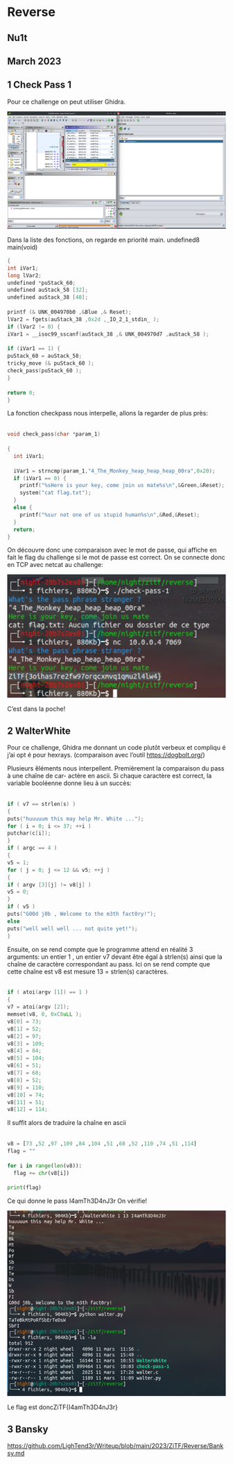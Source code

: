 # Reverse

## Nu1t

## March 2023

## 1 Check Pass 1

Pour ce challenge on peut utiliser Ghidra.

![alt text](https://github.com/0x14mth3n1ght/Writeup/blob/master/ZiTF/reverse/ghidra.png)

Dans la liste des fonctions, on regarde en priorité main.
undefined8 main(void)

```c
{
int iVar1;
long lVar2;
undefined *puStack_60;
undefined auStack_58 [32];
undefined auStack_38 [48];

printf (& UNK_004970b0 ,&Blue ,& Reset);
lVar2 = fgets(auStack_38 ,0x2d ,_IO_2_1_stdin_ );
if (lVar2 != 0) {
iVar1 = __isoc99_sscanf(auStack_38 ,& UNK_004970d7 ,auStack_58 );

if (iVar1 == 1) {
puStack_60 = auStack_58;
tricky_move (& puStack_60 );
check_pass(puStack_60 );
}

return 0;
}
```

La fonction checkpass nous interpelle, allons la regarder de plus près:

```c

void check_pass(char *param_1)

{
  int iVar1;
  
  iVar1 = strncmp(param_1,"4_The_Monkey_heap_heap_heap_00ra",0x20);
  if (iVar1 == 0) {
    printf("%sHere is your key, come join us mate%s\n",&Green,&Reset);
    system("cat flag.txt");
  }
  else {
    printf("%sur not one of us stupid human%s\n",&Red,&Reset);
  }
  return;
}
```

On découvre donc une comparaison avec le mot de passe, qui affiche en fait le flag du challenge si
le mot de passe est correct. On se connecte donc en TCP avec netcat au challenge:

![alt text](https://github.com/0x14mth3n1ght/Writeup/blob/master/ZiTF/reverse/check.png)

C’est dans la poche!


## 2 WalterWhite

Pour ce challenge, Ghidra me donnant un code plutôt verbeux et compliqu é j’ai opt é pour hexrays.
(comparaison avec l’outil https://dogbolt.org/)

Plusieurs ́éléments nous interpellent. Premièrement la comparaison du pass à une chaîne de car-
actère en ascii. Si chaque caractère est correct, la variable booléenne donne lieu à un succès:

```c

if ( v7 == strlen(s) )
{
puts("huuuuum this may help Mr. White ...");
for ( i = 0; i <= 37; ++i )
putchar(c[i]);
}
if ( argc == 4 )
{
v5 = 1;
for ( j = 0; j <= 12 && v5; ++j )
{
if ( argv [3][j] != v8[j] )
v5 = 0;
}
if ( v5 )
puts("G00d j0b , Welcome to the m3th fact0ry!");
else
puts("well well well ... not quite yet!");
}
```

Ensuite, on se rend compte que le programme attend en réalité 3 arguments: un entier 1 , un entier
v7 devant être  égal à strlen(s) ainsi que la chaîne de caractère correspondant au pass. Ici on se rend
compte que cette chaîne est v8 est mesure 13 = strlen(s) caractères.

```c

if ( atoi(argv [1]) == 1 )
{
v7 = atoi(argv [2]);
memset(v8, 0, 0xC8uLL );
v8[0] = 73;
v8[1] = 52;
v8[2] = 97;
v8[3] = 109;
v8[4] = 84;
v8[5] = 104;
v8[6] = 51;
v8[7] = 68;
v8[8] = 52;
v8[9] = 110;
v8[10] = 74;
v8[11] = 51;
v8[12] = 114;
```

Il suffit alors de traduire la chaîne en ascii

```python

v8 = [73 ,52 ,97 ,109 ,84 ,104 ,51 ,68 ,52 ,110 ,74 ,51 ,114]
flag = ""

for i in range(len(v8)):
  flag += chr(v8[i])

print(flag)
```

Ce qui donne le pass I4amTh3D4nJ3r
On vérifie!

![alt text](https://github.com/0x14mth3n1ght/Writeup/blob/master/ZiTF/reverse/walter.png)

Le flag est doncZiTF{I4amTh3D4nJ3r}

## 3 Bansky

https://github.com/LighTend3r/Writeup/blob/main/2023/ZiTF/Reverse/Banksy.md
